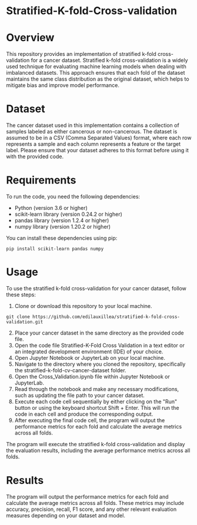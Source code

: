 # Stratified-K-fold-Cross-validation

# Overview
This repository provides an implementation of stratified k-fold cross-validation for a cancer dataset. Stratified k-fold cross-validation is a widely used technique for evaluating machine learning models when dealing with imbalanced datasets. This approach ensures that each fold of the dataset maintains the same class distribution as the original dataset, which helps to mitigate bias and improve model performance.

# Dataset
The cancer dataset used in this implementation contains a collection of samples labeled as either cancerous or non-cancerous. The dataset is assumed to be in a CSV (Comma Separated Values) format, where each row represents a sample and each column represents a feature or the target label. Please ensure that your dataset adheres to this format before using it with the provided code.

# Requirements
To run the code, you need the following dependencies:
  - Python (version 3.6 or higher)
  - scikit-learn library (version 0.24.2 or higher)
  - pandas library (version 1.2.4 or higher)
  - numpy library (version 1.20.2 or higher)

You can install these dependencies using pip:
```
pip install scikit-learn pandas numpy
```

# Usage
To use the stratified k-fold cross-validation for your cancer dataset, follow these steps:
1. Clone or download this repository to your local machine.
```
git clone https://github.com/edilauxillea/stratified-k-fold-cross-validation.git
```
2. Place your cancer dataset in the same directory as the provided code file.
3. Open the code file Stratified-K-Fold Cross Validation in a text editor or an integrated development environment (IDE) of your choice.
4. Open Jupyter Notebook or JupyterLab on your local machine.
5. Navigate to the directory where you cloned the repository, specifically the stratified-k-fold-cv-cancer-dataset folder.
6. Open the Cross_Validation.ipynb file within Jupyter Notebook or JupyterLab.
7. Read through the notebook and make any necessary modifications, such as updating the file path to your cancer dataset.
8. Execute each code cell sequentially by either clicking on the "Run" button or using the keyboard shortcut Shift + Enter. This will run the code in each cell and produce the corresponding output.
9. After executing the final code cell, the program will output the performance metrics for each fold and calculate the average metrics across all folds.

The program will execute the stratified k-fold cross-validation and display the evaluation results, including the average performance metrics across all folds.

# Results
The program will output the performance metrics for each fold and calculate the average metrics across all folds. These metrics may include accuracy, precision, recall, F1 score, and any other relevant evaluation measures depending on your dataset and model.













